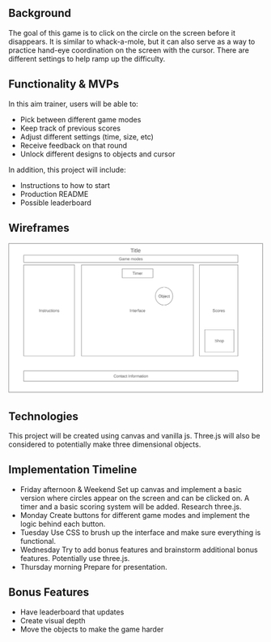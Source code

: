 ## Background
The goal of this game is to click on the circle on the screen before it 
disappears. It is similar to whack-a-mole, but it can also serve as a way 
to practice hand-eye coordination on the screen with the cursor. There are 
different settings to help ramp up the difficulty.

## Functionality & MVPs
In this aim trainer, users will be able to:

* Pick between different game modes
* Keep track of previous scores
* Adjust different settings (time, size, etc)
* Receive feedback on that round
* Unlock different designs to objects and cursor

In addition, this project will include:

* Instructions to how to start
* Production README
* Possible leaderboard

## Wireframes
![wireframe](./wireframe.png)

## Technologies
This project will be created using canvas and vanilla js. Three.js will also 
be considered to potentially make three dimensional objects.

## Implementation Timeline
* Friday afternoon & Weekend
    Set up canvas and implement a basic version where circles appear on the
    screen and can be clicked on. A timer and a basic scoring system will
    be added. Research three.js.
* Monday
    Create buttons for different game modes and implement the logic behind 
    each button.
* Tuesday
    Use CSS to brush up the interface and make sure everything is functional.
* Wednesday
    Try to add bonus features and brainstorm additional bonus features. 
    Potentially use three.js.
* Thursday morning
    Prepare for presentation.

## Bonus Features
* Have leaderboard that updates
* Create visual depth
* Move the objects to make the game harder